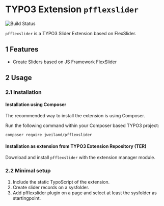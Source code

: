 # TYPO3 Extension `pfflexslider`

![Build Status](https://github.com/jweiland-net/pfflexslider/workflows/CI/badge.svg)

`pfflexslider` is a TYPO3 Slider Extension based on FlexSlider.

## 1 Features

* Create Sliders based on JS Framework FlexSlider

## 2 Usage

### 2.1 Installation

#### Installation using Composer

The recommended way to install the extension is using Composer.

Run the following command within your Composer based TYPO3 project:

```
composer require jweiland/pfflexslider
```

#### Installation as extension from TYPO3 Extension Repository (TER)

Download and install `pfflexslider` with the extension manager module.

### 2.2 Minimal setup

1) Include the static TypoScript of the extension.
2) Create slider records on a sysfolder.
3) Add pfflexslider plugin on a page and select at least the sysfolder as startingpoint.
